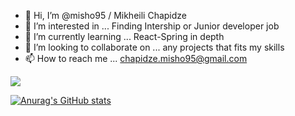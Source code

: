 - 👋 Hi, I’m @misho95 / Mikheili Chapidze
- 👀 I’m interested in ... Finding Intership or Junior developer job
- 🌱 I’m currently learning ... React-Spring in depth
- 💞️ I’m looking to collaborate on ... any projects that fits my skills
- 📫 How to reach me ... chapidze.misho95@gmail.com

![](https://komarev.com/ghpvc/?username=misho95&color=green)

[![Anurag's GitHub stats](https://github-readme-stats.vercel.app/api?username=misho95&theme=synthwave&show_icons=true&show=reviews,discussions_started,discussions_answered,prs_merged,prs_merged_percentage)](https://github.com/anuraghazra/github-readme-stats)
